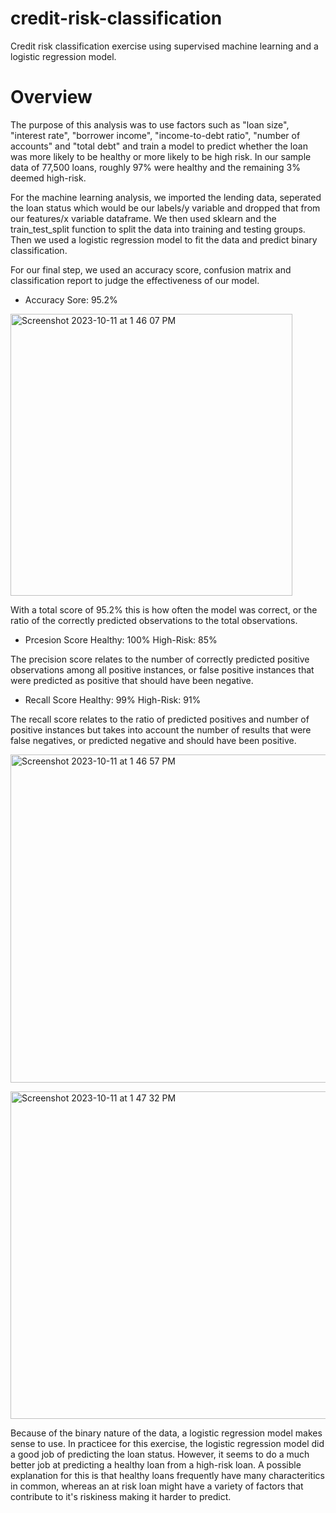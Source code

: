 # credit-risk-classification
Credit risk classification exercise using supervised machine learning and a logistic regression model.


# Overview
The purpose of this analysis was to use factors such as "loan size", "interest rate", "borrower income", "income-to-debt ratio", "number of accounts" and "total debt" and train a model to predict whether the loan was more likely to be healthy or more likely to be high risk. In our sample data of 77,500 loans, roughly 97% were healthy and the remaining 3% deemed high-risk.

For the machine learning analysis, we imported the lending data, seperated the loan status which would be our labels/y variable and dropped that from our features/x variable dataframe. We then used sklearn and the train_test_split function to split the data into training and testing groups. Then we used a logistic regression model to fit the data and predict binary classification.

For our final step, we used an accuracy score, confusion matrix and classification report to judge the effectiveness of our model.

- Accuracy Sore: 95.2%

<img width="451" alt="Screenshot 2023-10-11 at 1 46 07 PM" src="https://github.com/samuelhfish/credit-risk-classification/assets/125224990/a060e348-2b1c-4a8e-a125-bd5d9076694b"><br>

With a total score of 95.2% this is how often the model was correct, or the ratio of the correctly predicted observations to the total observations.


- Prcesion Score
Healthy: 100%
High-Risk: 85%


The precision score relates to the number of correctly predicted positive observations among all positive instances, or false positive instances that were predicted as positive that should have been negative.


- Recall Score
Healthy: 99%
High-Risk: 91%

The recall score relates to the ratio of predicted positives and number of positive instances but takes into account the number of results that were false negatives, or predicted negative and should have been positive.

<img width="525" alt="Screenshot 2023-10-11 at 1 46 57 PM" src="https://github.com/samuelhfish/credit-risk-classification/assets/125224990/41a9960d-fbc4-40fa-b4d2-97a2af3420e7"><br>

<img width="524" alt="Screenshot 2023-10-11 at 1 47 32 PM" src="https://github.com/samuelhfish/credit-risk-classification/assets/125224990/091380b6-5be6-449c-ab7f-a0d58e7aa674"><br>


Because of the binary nature of the data, a logistic regression model makes sense to use. In practicee for this exercise, the logistic regression model did a good job of predicting the loan status. However, it seems to do a much better job at predicting a healthy loan from a high-risk loan. A possible explanation for this is that healthy loans frequently have many characteritics in common, whereas an at risk loan might have a variety of factors that contribute to it's riskiness making it harder to predict.